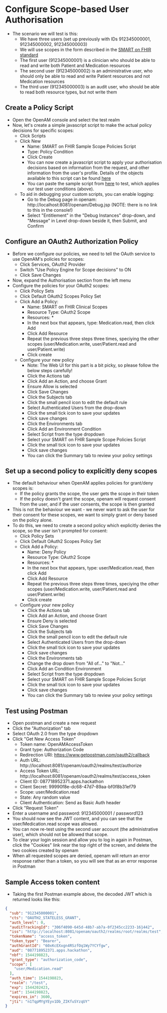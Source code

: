 # Configure Scope-based User Authorisation

- The scenario we will test is this:
	- We have three users (set up previously with IDs 912345000001, 912345000002, 912345000003)
	- We will use scopes in the form described in the [SMART on FHIR standard](http://hl7.org/fhir/smart-app-launch/scopes-and-launch-context/index.html)
	- The first user (912345000001) is a clinician who should be able to read and write both Patient and Medication resources
	- The second user (912345000002) is an administrative user, who should only be able to read and write Patient resources and not Medication resources
	- The third user (912345000003) is an audit user, who should be able to read both resource types, but not write them

## Create a Policy Script

- Open the OpenAM console and select the test realm
- Now, let's create a simple javascript script to make the actual policy decisions for specific scopes:
	- Click Scripts
	- Click New
		- Name: SMART on FHIR Sample Scope Policies Script
		- Type: Policy Condition
		- Click Create
		- You can now create a javascript script to apply your authorisation decisions based on information from the request, and other information from the user's profile. Details of the objects available to this script can be found [here](https://backstage.forgerock.com/docs/am/6/authorization-guide/#scripting-api-policy)
		- You can paste the sample script from [here](SMARTonFHIRSampleScopePolicyScript.js) to test, which applies our test user conditions (above).
	- To aid in debugging your custom scripts, you can enable logging:
		- Go to the Debug page in openam: http://localhost:8081/openam/Debug.jsp (NOTE: there is no link to this in the console!)
		- Select "Entitlement" in the "Debug Instances" drop-down, and "Message" in Level drop-down beside it, then Submit, and Confirm

## Configure an OAuth2 Authorization Policy

- Before we configure our policies, we need to tell the OAuth service to use OpenAM's policies for scopes:
	- Click Services, OAuth2 Provider
	- Switch "Use Policy Engine for Scope decisions" to ON
	- Click Save Changes
- Now, expand the Authorisation section from the left menu
- Configure the policies for your OAuth2 scopes:
	- Click Policy Sets
	- Click Default OAuth2 Scopes Policy Set
	- Click Add a Policy:
		- Name: SMART on FHIR Clinical Scopes
		- Resource Type: OAuth2 Scope
		- Resources: *
		- In the next box that appears, type: Medication.read, then click Add
		- Click Add Resource
		- Repeat the previous three steps three times, speciying the other scopes (user/Medication.write, user/Patient.read and user/Patient.write)
		- Click create
	- Configure your new policy
		- Note: The Web UI for this part is a bit picky, so please follow the below steps carefully!
		- Click the Actions tab
		- Click Add an Action, and choose Grant
		- Ensure Allow is selected
		- Click Save Changes
		- Click the Subjects tab
		- Click the small pencil icon to edit the default rule
		- Select Authenticated Users from the drop-down
		- Click the small tick icon to save your updates
		- Click save changes
		- Click the Environments tab
		- Click Add an Environment Condition
		- Select Script from the type dropdown
		- Select your SMART on FHIR Sample Scope Policies Script
		- Click the small tick icon to save your updates
		- Click save changes
		- You can click the Summary tab to review your policy settings

## Set up a second policy to explicitly deny scopes

- The default behaviour when OpenAM applies policies for grant/deny scopes is:
	- If the policy grants the scope, the user gets the scope in their token
	- If the policy doesn't grant the scope, openam will request consent from the user, and if the user consents, the scope is then granted
- This is not the behaviour we want - we never want to ask the user for their consent for these scopes, we want to simply grant or deny based on the policy alone.
- To do this, we need to create a second policy which explicitly denies the scope, so the user isn't prompted for consent:
	- Click Policy Sets
	- Click Default OAuth2 Scopes Policy Set
	- Click Add a Policy:
		- Name: Deny Policy
		- Resource Type: OAuth2 Scope
		- Resources: *
		- In the next box that appears, type: user/Medication.read, then click Add
		- Click Add Resource
		- Repeat the previous three steps three times, speciying the other scopes (user/Medication.write, user/Patient.read and user/Patient.write)
		- Click create
	- Configure your new policy
		- Click the Actions tab
		- Click Add an Action, and choose Grant
		- Ensure Deny is selected
		- Click Save Changes
		- Click the Subjects tab
		- Click the small pencil icon to edit the default rule
		- Select Authenticated Users from the drop-down
		- Click the small tick icon to save your updates
		- Click save changes
		- Click the Environments tab
		- Change the drop down from "All of..." to "Not..."
		- Click Add an Condition Environment
		- Select Script from the type dropdown
		- Select your SMART on FHIR Sample Scope Policies Script
		- Click the small tick icon to save your updates
		- Click save changes
		- You can click the Summary tab to review your policy settings

## Test using Postman

- Open postman and create a new request
- Click the "Authorization" tab
- Select OAuth 2.0 from the type dropdown
- Click "Get New Access Token"
	- Token name: OpenAMAccessToken
	- Grant type: Authorization Code
	- Redirection URI: https://www.getpostman.com/oauth2/callback
	- Auth URL: http://localhost:8081/openam/oauth2/realms/test/authorize
	- Access Token URL: http://localhost:8081/openam/oauth2/realms/test/access_token
	- Client ID: 087718952371.apps.hackathon
	- Client Secret: 99990f8e-dc68-47d7-89aa-bf0f8b31ef79
	- Scope: user/Medication.read
	- State: Any random value
	- Client Authentication: Send as Basic Auth header
- Click "Request Token"
- Enter a username and password: 912345000001 / password123
- You should now see the JWT content, and you can see that the user/Medication.read scope was allowed.
- You can now re-test using the second user account (the administrative user), which should not be allowed that scope.
- To clear your login session and allow you to log in again in Postman, click the "Cookies" link near the top right of the screen, and delete the two cookies created by openam
- When all requested scopes are denied, openam will return an error response rather than a token, so you will see that as an error response in Postman

## Sample Access token content

- Taking the first Postman example above, the decoded JWT which is returned looks like this:

```json
{
  "sub": "912345000001",
  "cts": "OAUTH2_STATELESS_GRANT",
  "auth_level": 0,
  "auditTrackingId": "306f4090-645d-48b7-ab7a-0f2345cc2233-161442",
  "iss": "http://localhost:8081/openam/oauth2/realms/root/realms/test",
  "tokenName": "access_token",
  "token_type": "Bearer",
  "authGrantId": "60xKcEXxgn4RSzfOq1Wy7YCYfgw",
  "aud": "087718952371.apps.hackathon",
  "nbf": 1544198823,
  "grant_type": "authorization_code",
  "scope": [
    "user/Medication.read"
  ],
  "auth_time": 1544198823,
  "realm": "/test",
  "exp": 1544202423,
  "iat": 1544198823,
  "expires_in": 3600,
  "jti": "n1TqpMYgYEyv1Db_ZIKfuSYzqUY"
}
```

